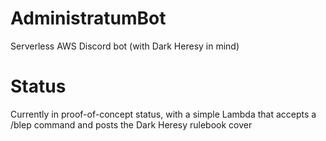 # AdministratumBot
Serverless AWS Discord bot (with Dark Heresy in mind)

# Status
Currently in proof-of-concept status, with a simple Lambda that accepts a /blep command and posts the Dark Heresy rulebook cover
